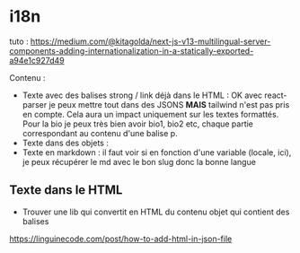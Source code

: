 # i18n

tuto : https://medium.com/@kitagolda/next-js-v13-multilingual-server-components-adding-internationalization-in-a-statically-exported-a94e1c927d49

Contenu :
- Texte avec des balises strong / link déjà dans le HTML : OK avec react-parser je peux mettre tout dans des JSONS **MAIS** tailwind n'est pas pris en compte. Cela aura un impact uniquement sur les textes formattés. Pour la bio je peux très bien avoir bio1, bio2 etc, chaque partie correspondant au contenu d'une balise p. 
- Texte dans des objets : 
- Texte en markdown : il faut voir si en fonction d'une variable (locale, ici), je peux récupérer le md avec le bon slug donc la bonne langue

## Texte dans le HTML

- Trouver une lib qui convertit en HTML du contenu objet qui contient des balises

https://linguinecode.com/post/how-to-add-html-in-json-file